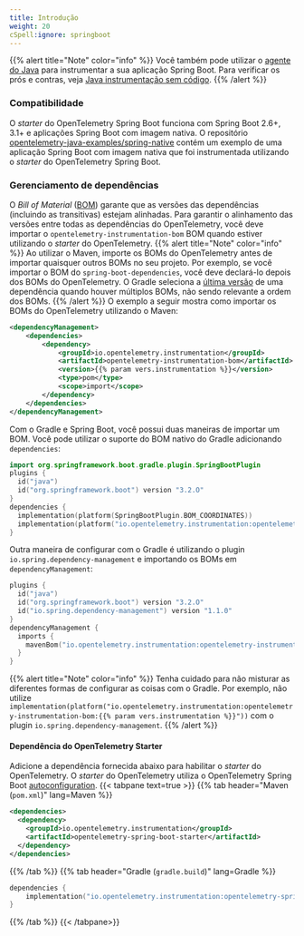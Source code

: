 ```yaml
---
title: Introdução
weight: 20
cSpell:ignore: springboot
---
```

{{% alert title="Note" color="info" %}}
Você também pode utilizar o [agente do Java](../../agent) para instrumentar a sua aplicação Spring Boot. Para verificar os prós e contras, veja [Java instrumentação sem código](..).
{{% /alert %}}
### Compatibilidade
O _starter_ do OpenTelemetry Spring Boot funciona com Spring Boot 2.6+, 3.1+ e
aplicações Spring Boot com imagem nativa. O repositório
[opentelemetry-java-examples/spring-native](https://github.com/open-telemetry/opentelemetry-java-examples/tree/main/spring-native)
contém um exemplo de uma aplicação Spring Boot com imagem nativa que foi instrumentada utilizando o _starter_ do OpenTelemetry Spring Boot.
### Gerenciamento de dependências
O _Bill of Material_
([BOM](https://maven.apache.org/guides/introduction/introduction-to-dependency-mechanism.html#bill-of-materials-bom-poms))
garante que as versões das dependências (incluindo as transitivas) estejam alinhadas.
Para garantir o alinhamento das versões entre todas as dependências do OpenTelemetry, você deve importar o `opentelemetry-instrumentation-bom` BOM quando estiver utilizando o  _starter_ do OpenTelemetry.
{{% alert title="Note" color="info" %}}
Ao utilizar o Maven, importe os BOMs do OpenTelemetry antes de importar quaisquer outros BOMs no seu projeto. Por exemplo, se você importar o BOM do `spring-boot-dependencies`, você deve declará-lo depois dos BOMs do OpenTelemetry.
O Gradle seleciona a
[última versão](https://docs.gradle.org/current/userguide/dependency_resolution.html#sec:version-conflict)
de uma dependência quando houver múltiplos BOMs, não sendo relevante a ordem dos BOMs.
{{% /alert %}}
O exemplo a seguir mostra como importar os BOMs do OpenTelemetry utilizando o Maven:
```xml
<dependencyManagement>
    <dependencies>
        <dependency>
            <groupId>io.opentelemetry.instrumentation</groupId>
            <artifactId>opentelemetry-instrumentation-bom</artifactId>
            <version>{{% param vers.instrumentation %}}</version>
            <type>pom</type>
            <scope>import</scope>
        </dependency>
    </dependencies>
</dependencyManagement>
```
Com o Gradle e Spring Boot, você possui duas maneiras de importar um BOM.
Você pode utilizar o suporte do BOM nativo do Gradle adicionando `dependencies`:
```kotlin
import org.springframework.boot.gradle.plugin.SpringBootPlugin
plugins {
  id("java")
  id("org.springframework.boot") version "3.2.O"
}
dependencies {
  implementation(platform(SpringBootPlugin.BOM_COORDINATES))
  implementation(platform("io.opentelemetry.instrumentation:opentelemetry-instrumentation-bom:{{% param vers.instrumentation %}}"))
}
```
Outra maneira de configurar com o Gradle é utilizando o plugin `io.spring.dependency-management` e importando os BOMs em `dependencyManagement`:
```kotlin
plugins {
  id("java")
  id("org.springframework.boot") version "3.2.O"
  id("io.spring.dependency-management") version "1.1.0"
}
dependencyManagement {
  imports {
    mavenBom("io.opentelemetry.instrumentation:opentelemetry-instrumentation-bom:{{% param vers.instrumentation %}}")
  }
}
```
{{% alert title="Note" color="info" %}}
Tenha cuidado para não misturar as diferentes formas de configurar as coisas com o Gradle.
Por exemplo, não utilize
`implementation(platform("io.opentelemetry.instrumentation:opentelemetry-instrumentation-bom:{{% param vers.instrumentation %}}"))`
com o plugin `io.spring.dependency-management`.
{{% /alert %}}
#### Dependência do OpenTelemetry Starter
Adicione a dependência fornecida abaixo para habilitar o _starter_ do OpenTelemetry.
O _starter_ do OpenTelemetry utiliza o OpenTelemetry Spring Boot
[autoconfiguration](https://docs.spring.io/spring-boot/docs/current/reference/html/using.html#using.auto-configuration).
{{< tabpane text=true >}} {{% tab header="Maven (`pom.xml`)" lang=Maven %}}
```xml
<dependencies>
  <dependency>
    <groupId>io.opentelemetry.instrumentation</groupId>
    <artifactId>opentelemetry-spring-boot-starter</artifactId>
  </dependency>
</dependencies>
```
{{% /tab %}} {{% tab header="Gradle (`gradle.build`)" lang=Gradle %}}
```kotlin
dependencies {
    implementation("io.opentelemetry.instrumentation:opentelemetry-spring-boot-starter")
}
```
{{% /tab %}} {{< /tabpane>}}
